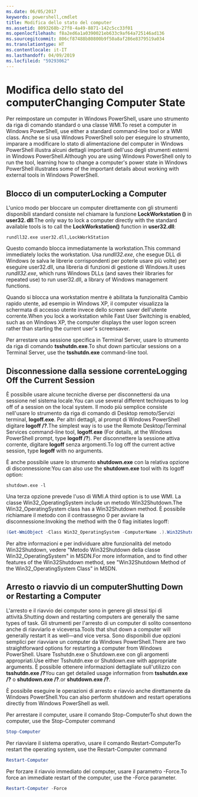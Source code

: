 ```yaml
---
ms.date: 06/05/2017
keywords: powershell,cmdlet
title: Modifica dello stato del computer
ms.assetid: 8093268b-27f8-4a49-8871-142c5cc33f01
ms.openlocfilehash: f8a2ed6a1a0390021eb633c9af64a725146ad136
ms.sourcegitcommit: 806cf87488b80800b9f50a8af286e8379519a034
ms.translationtype: HT
ms.contentlocale: it-IT
ms.lasthandoff: 04/09/2019
ms.locfileid: "59293062"
---
```

# <a name="changing-computer-state"></a><span data-ttu-id="e3f66-103">Modifica dello stato del computer</span><span class="sxs-lookup"><span data-stu-id="e3f66-103">Changing Computer State</span></span>

<span data-ttu-id="e3f66-104">Per reimpostare un computer in Windows PowerShell, usare uno strumento da riga di comando standard o una classe WMI.</span><span class="sxs-lookup"><span data-stu-id="e3f66-104">To reset a computer in Windows PowerShell, use either a standard command-line tool or a WMI class.</span></span> <span data-ttu-id="e3f66-105">Anche se si usa Windows PowerShell solo per eseguire lo strumento, imparare a modificare lo stato di alimentazione del computer in Windows PowerShell illustra alcuni dettagli importanti dell'uso degli strumenti esterni in Windows PowerShell.</span><span class="sxs-lookup"><span data-stu-id="e3f66-105">Although you are using Windows PowerShell only to run the tool, learning how to change a computer's power state in Windows PowerShell illustrates some of the important details about working with external tools in Windows PowerShell.</span></span>

## <a name="locking-a-computer"></a><span data-ttu-id="e3f66-106">Blocco di un computer</span><span class="sxs-lookup"><span data-stu-id="e3f66-106">Locking a Computer</span></span>

<span data-ttu-id="e3f66-107">L'unico modo per bloccare un computer direttamente con gli strumenti disponibili standard consiste nel chiamare la funzione **LockWorkstation ()** in **user32. dll**:</span><span class="sxs-lookup"><span data-stu-id="e3f66-107">The only way to lock a computer directly with the standard available tools is to call the **LockWorkstation()** function in **user32.dll**:</span></span>

```
rundll32.exe user32.dll,LockWorkStation
```

<span data-ttu-id="e3f66-108">Questo comando blocca immediatamente la workstation.</span><span class="sxs-lookup"><span data-stu-id="e3f66-108">This command immediately locks the workstation.</span></span> <span data-ttu-id="e3f66-109">Usa *rundll32.exe*, che esegue DLL di Windows (e salva le librerie corrispondenti per poterle usare più volte) per eseguire user32.dll, una libreria di funzioni di gestione di Windows.</span><span class="sxs-lookup"><span data-stu-id="e3f66-109">It uses *rundll32.exe*, which runs Windows DLLs (and saves their libraries for repeated use) to run user32.dll, a library of Windows management functions.</span></span>

<span data-ttu-id="e3f66-110">Quando si blocca una workstation mentre è abilitata la funzionalità Cambio rapido utente, ad esempio in Windows XP, il computer visualizza la schermata di accesso utente invece dello screen saver dell'utente corrente.</span><span class="sxs-lookup"><span data-stu-id="e3f66-110">When you lock a workstation while Fast User Switching is enabled, such as on Windows XP, the computer displays the user logon screen rather than starting the current user's screensaver.</span></span>

<span data-ttu-id="e3f66-111">Per arrestare una sessione specifica in Terminal Server, usare lo strumento da riga di comando **tsshutdn.exe**.</span><span class="sxs-lookup"><span data-stu-id="e3f66-111">To shut down particular sessions on a Terminal Server, use the **tsshutdn.exe** command-line tool.</span></span>

## <a name="logging-off-the-current-session"></a><span data-ttu-id="e3f66-112">Disconnessione dalla sessione corrente</span><span class="sxs-lookup"><span data-stu-id="e3f66-112">Logging Off the Current Session</span></span>

<span data-ttu-id="e3f66-113">È possibile usare alcune tecniche diverse per disconnettersi da una sessione nel sistema locale.</span><span class="sxs-lookup"><span data-stu-id="e3f66-113">You can use several different techniques to log off of a session on the local system.</span></span> <span data-ttu-id="e3f66-114">Il modo più semplice consiste nell'usare lo strumento da riga di comando di Desktop remoto/Servizi terminal, **logoff.exe**. Per altri dettagli, al prompt di Windows PowerShell digitare **logoff /?**.</span><span class="sxs-lookup"><span data-stu-id="e3f66-114">The simplest way is to use the Remote Desktop/Terminal Services command-line tool, **logoff.exe** (For details, at the Windows PowerShell prompt, type **logoff /?**).</span></span> <span data-ttu-id="e3f66-115">Per disconnettere la sessione attiva corrente, digitare **logoff** senza argomenti.</span><span class="sxs-lookup"><span data-stu-id="e3f66-115">To log off the current active session, type **logoff** with no arguments.</span></span>

<span data-ttu-id="e3f66-116">È anche possibile usare lo strumento **shutdown.exe** con la relativa opzione di disconnessione:</span><span class="sxs-lookup"><span data-stu-id="e3f66-116">You can also use the **shutdown.exe** tool with its logoff option:</span></span>

```
shutdown.exe -l
```

<span data-ttu-id="e3f66-117">Una terza opzione prevede l'uso di WMI.</span><span class="sxs-lookup"><span data-stu-id="e3f66-117">A third option is to use WMI.</span></span> <span data-ttu-id="e3f66-118">La classe Win32_OperatingSystem include un metodo Win32Shutdown.</span><span class="sxs-lookup"><span data-stu-id="e3f66-118">The Win32_OperatingSystem class has a Win32Shutdown method.</span></span> <span data-ttu-id="e3f66-119">È possibile richiamare il metodo con il contrassegno 0 per avviare la disconnessione:</span><span class="sxs-lookup"><span data-stu-id="e3f66-119">Invoking the method with the 0 flag initiates logoff:</span></span>

```powershell
(Get-WmiObject -Class Win32_OperatingSystem -ComputerName .).Win32Shutdown(0)
```

<span data-ttu-id="e3f66-120">Per altre informazioni e per individuare altre funzionalità del metodo Win32Shutdown, vedere "Metodo Win32Shutdown della classe Win32_OperatingSystem" in MSDN.</span><span class="sxs-lookup"><span data-stu-id="e3f66-120">For more information, and to find other features of the Win32Shutdown method, see "Win32Shutdown Method of the Win32_OperatingSystem Class" in MSDN.</span></span>

## <a name="shutting-down-or-restarting-a-computer"></a><span data-ttu-id="e3f66-121">Arresto o riavvio di un computer</span><span class="sxs-lookup"><span data-stu-id="e3f66-121">Shutting Down or Restarting a Computer</span></span>

<span data-ttu-id="e3f66-122">L'arresto e il riavvio dei computer sono in genere gli stessi tipi di attività.</span><span class="sxs-lookup"><span data-stu-id="e3f66-122">Shutting down and restarting computers are generally the same types of task.</span></span> <span data-ttu-id="e3f66-123">Gli strumenti per l'arresto di un computer di solito consentono anche di riavviarlo e viceversa.</span><span class="sxs-lookup"><span data-stu-id="e3f66-123">Tools that shut down a computer will generally restart it as well—and vice versa.</span></span> <span data-ttu-id="e3f66-124">Sono disponibili due opzioni semplici per riavviare un computer da Windows PowerShell.</span><span class="sxs-lookup"><span data-stu-id="e3f66-124">There are two straightforward options for restarting a computer from Windows PowerShell.</span></span> <span data-ttu-id="e3f66-125">Usare Tsshutdn.exe o Shutdown.exe con gli argomenti appropriati.</span><span class="sxs-lookup"><span data-stu-id="e3f66-125">Use either Tsshutdn.exe or Shutdown.exe with appropriate arguments.</span></span> <span data-ttu-id="e3f66-126">È possibile ottenere informazioni dettagliate sull'utilizzo con **tsshutdn.exe /?**</span><span class="sxs-lookup"><span data-stu-id="e3f66-126">You can get detailed usage information from **tsshutdn.exe /?**</span></span> <span data-ttu-id="e3f66-127">o **shutdown.exe /?**.</span><span class="sxs-lookup"><span data-stu-id="e3f66-127">or **shutdown.exe /?**.</span></span>

<span data-ttu-id="e3f66-128">È possibile eseguire le operazioni di arresto e riavvio anche direttamente da Windows PowerShell.</span><span class="sxs-lookup"><span data-stu-id="e3f66-128">You can also perform shutdown and restart operations directly from Windows PowerShell as well.</span></span>

<span data-ttu-id="e3f66-129">Per arrestare il computer, usare il comando Stop-Computer</span><span class="sxs-lookup"><span data-stu-id="e3f66-129">To shut down the computer, use the Stop-Computer command</span></span>

```powershell
Stop-Computer
```

<span data-ttu-id="e3f66-130">Per riavviare il sistema operativo, usare il comando Restart-Computer</span><span class="sxs-lookup"><span data-stu-id="e3f66-130">To restart the operating system, use the Restart-Computer command</span></span>

```powershell
Restart-Computer
```

<span data-ttu-id="e3f66-131">Per forzare il riavvio immediato del computer, usare il parametro -Force.</span><span class="sxs-lookup"><span data-stu-id="e3f66-131">To force an immediate restart of the computer, use the -Force parameter.</span></span>

```powershell
Restart-Computer -Force
```
